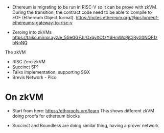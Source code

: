 - Ethereum is migrating to be run in RISC-V so it can be prove with zkVM. During the transition, the contract code need to be able to compile to EOF (Ethereum Object format).
  https://notes.ethereum.org/@ipsilon/eof-ethereums-gateway-to-risc-v

- Zeroing into zkVMs
  https://taiko.mirror.xyz/e_5GeGGFJIrOxqvXOfzY6HmWcRjCjRyG0NQF1zbNpNQ

The zkVM
  - RISC Zero zkVM
  - Succinct SP1
  - Taiko implementation, supporting SGX
  - Brevis Network - Pico

# On zkVM

- Start from here: https://ethproofs.org/learn
  This shows different zkVM doing proofs for ethereum blocks

- Succinct and Boundless are doing similar thing, having a prover network
